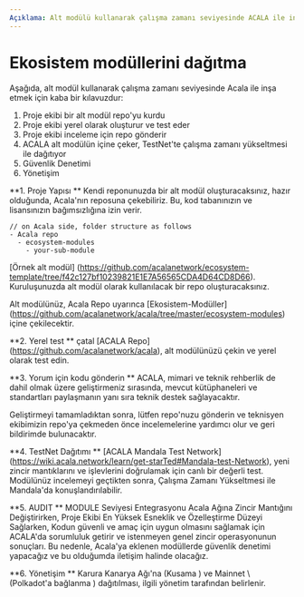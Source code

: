 ```yaml
---
Açıklama: Alt modülü kullanarak çalışma zamanı seviyesinde ACALA ile inşa edilir.
---
```


# Ekosistem modüllerini dağıtma

Aşağıda, alt modül kullanarak çalışma zamanı seviyesinde Acala ile inşa etmek için kaba bir kılavuzdur:

1. Proje ekibi bir alt modül repo'yu kurdu
2. Proje ekibi yerel olarak oluşturur ve test eder
3. Proje ekibi inceleme için repo gönderir
4. ACALA alt modülün içine çeker, TestNet'te çalışma zamanı yükseltmesi ile dağıtıyor
5. Güvenlik Denetimi
6. Yönetişim

**1. Proje Yapısı ** Kendi reponunuzda bir alt modül oluşturacaksınız, hazır olduğunda, Acala'nın reposuna çekebiliriz. Bu, kod tabanınızın ve lisansınızın bağımsızlığına izin verir.

```text
// on Acala side, folder structure as follows
- Acala repo
  - ecosystem-modules
    - your-sub-module
```

[Örnek alt modül] (https://github.com/acalanetwork/ecosystem-template/tree/f42c127bf10239821E1E7A56565CDA4D64CD8D66). Kuruluşunuzda alt modül olarak kullanılacak bir repo oluşturacaksınız.

Alt modülünüz, Acala Repo uyarınca [Ekosistem-Modüller] (https://github.com/acalanetwork/acala/tree/master/ecosystem-modules) içine çekilecektir.

**2. Yerel test ** çatal [ACALA Repo] (https://github.com/acalanetwork/acala), alt modülünüzü çekin ve yerel olarak test edin.

**3. Yorum için kodu gönderin ** ACALA, mimari ve teknik rehberlik de dahil olmak üzere geliştirmeniz sırasında, mevcut kütüphaneleri ve standartları paylaşmanın yanı sıra teknik destek sağlayacaktır.

Geliştirmeyi tamamladıktan sonra, lütfen repo'nuzu gönderin ve teknisyen ekibimizin repo'ya çekmeden önce incelemelerine yardımcı olur ve geri bildirimde bulunacaktır.

**4. TestNet Dağıtımı ** [ACALA Mandala Test Network] (https://wiki.acala.network/learn/get-starTed#Mandala-test-Network), yeni zincir mantıklarını ve işlevlerini doğrulamak için canlı bir değerli test. Modülünüz incelemeyi geçtikten sonra, Çalışma Zamanı Yükseltmesi ile Mandala'da konuşlandırılabilir.

**5. AUDIT ** MODULE Seviyesi Entegrasyonu Acala Ağına Zincir Mantığını Değiştirirken, Proje Ekibi En Yüksek Esneklik ve Özelleştirme Düzeyi Sağlarken, Kodun güvenli ve amaç için uygun olmasını sağlamak için ACALA'da sorumluluk getirir ve istenmeyen genel zincir operasyonunun sonuçları. Bu nedenle, Acala'ya eklenen modüllerde güvenlik denetimi yapacağız ve bu olduğumda iletişim halinde olacağız.

**6. Yönetişim ** Karura Kanarya Ağı'na (Kusama \) ve Mainnet \ (Polkadot'a bağlanma \) dağıtılması, ilgili yönetim tarafından belirlenir.
